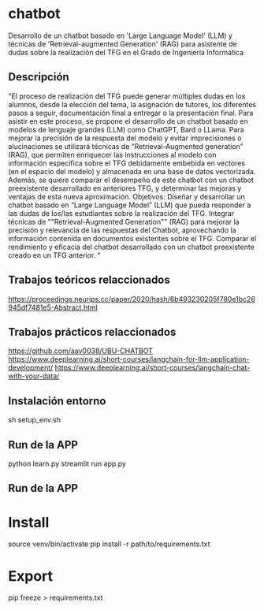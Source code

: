 # chatbot

Desarrollo de un chatbot basado en 'Large Language Model' (LLM) y técnicas de 'Retrieval-augmented Generation' (RAG) para asistente de dudas sobre la realización del TFG en el Grado de Ingeniería Informática

## Descripción

"El proceso de realización del TFG puede generar múltiples dudas en los alumnos, desde la elección del tema, la asignación de tutores, los diferentes pasos a seguir, documentación final a entregar o la presentación final. Para asistir en este proceso, se propone el desarrollo de un chatbot basado en modelos de lenguaje grandes (LLM) como ChatGPT, Bard o LLama. Para mejorar la precisión de la respuesta del modelo y evitar imprecisiones o alucinaciones se utilizará técnicas de “Retrieval-Augmented generation” (RAG), que permiten enriquecer las instrucciones al modelo con información específica sobre el TFG debidamente embebida en vectores (en el espacio del modelo) y almacenada en una base de datos vectorizada. Además, se quiere comparar el desempeño de este chatbot con un chatbot preexistente desarrollado en anteriores TFG, y determinar las mejoras y ventajas de esta nueva aproximación.
Objetivos: Diseñar y desarrollar un chatbot basado en “Large Language Model” (LLM) que pueda responder a las dudas de los/las estudiantes sobre la realización del TFG. Integrar técnicas de ""Retrieval-Augmented Generation"" (RAG) para mejorar la precisión y relevancia de las respuestas del Chatbot, aprovechando la información contenida en documentos existentes sobre el TFG. Comparar el rendimiento y eficacia del chatbot desarrollado con un chatbot preexistente creado en un TFG anterior. "

## Trabajos teóricos relaccionados

https://proceedings.neurips.cc/paper/2020/hash/6b493230205f780e1bc26945df7481e5-Abstract.html

## Trabajos prácticos relaccionados

https://github.com/aav0038/UBU-CHATBOT
https://www.deeplearning.ai/short-courses/langchain-for-llm-application-development/
https://www.deeplearning.ai/short-courses/langchain-chat-with-your-data/

## Instalación entorno

sh setup_env.sh

## Run de la APP

python learn.py
streamlit run app.py

## Run de la APP

# Install

source venv/bin/activate
pip install -r path/to/requirements.txt

# Export

pip freeze > requirements.txt
